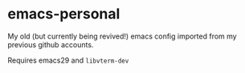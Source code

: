 # emacs-personal



My old (but currently being revived!) emacs config imported from my previous github accounts.


Requires emacs29 and `libvterm-dev`



